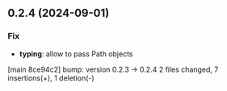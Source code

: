## 0.2.4 (2024-09-01)

### Fix

- **typing**: allow to pass Path objects

[main 8ce94c2] bump: version 0.2.3 → 0.2.4
 2 files changed, 7 insertions(+), 1 deletion(-)

